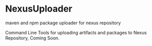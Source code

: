 # NexusUploader
maven and npm package uploader for nexus repository


Command Line Tools for uploading artifacts and packages to Nexus Repository, Coming Soon.
